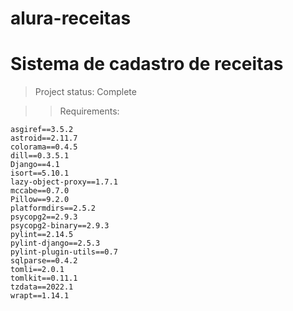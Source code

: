 # alura-receitas

<h1>Sistema de cadastro de receitas</h1>

> Project status: Complete

>> Requirements:

```
asgiref==3.5.2
astroid==2.11.7
colorama==0.4.5
dill==0.3.5.1
Django==4.1
isort==5.10.1
lazy-object-proxy==1.7.1
mccabe==0.7.0
Pillow==9.2.0
platformdirs==2.5.2
psycopg2==2.9.3
psycopg2-binary==2.9.3
pylint==2.14.5
pylint-django==2.5.3
pylint-plugin-utils==0.7
sqlparse==0.4.2
tomli==2.0.1
tomlkit==0.11.1
tzdata==2022.1
wrapt==1.14.1

```

